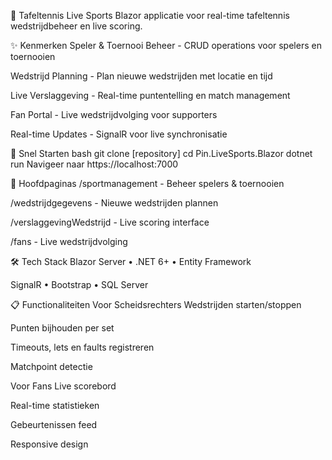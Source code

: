 🏓 Tafeltennis Live Sports
Blazor applicatie voor real-time tafeltennis wedstrijdbeheer en live scoring.

✨ Kenmerken
Speler & Toernooi Beheer - CRUD operations voor spelers en toernooien

Wedstrijd Planning - Plan nieuwe wedstrijden met locatie en tijd

Live Verslaggeving - Real-time puntentelling en match management

Fan Portal - Live wedstrijdvolging voor supporters

Real-time Updates - SignalR voor live synchronisatie

🚀 Snel Starten
bash
git clone [repository]
cd Pin.LiveSports.Blazor
dotnet run
Navigeer naar https://localhost:7000

📱 Hoofdpaginas
/sportmanagement - Beheer spelers & toernooien

/wedstrijdgegevens - Nieuwe wedstrijden plannen

/verslaggevingWedstrijd - Live scoring interface

/fans - Live wedstrijdvolging

🛠️ Tech Stack
Blazor Server • .NET 6+ • Entity Framework

SignalR • Bootstrap • SQL Server

📋 Functionaliteiten
Voor Scheidsrechters
Wedstrijden starten/stoppen

Punten bijhouden per set

Timeouts, lets en faults registreren

Matchpoint detectie

Voor Fans
Live scorebord

Real-time statistieken

Gebeurtenissen feed

Responsive design

